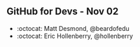 ## GitHub for Devs - Nov 02

- :octocat: Matt Desmond, @beardofedu
- :octocat: Eric Hollenberry, @hollenberry
